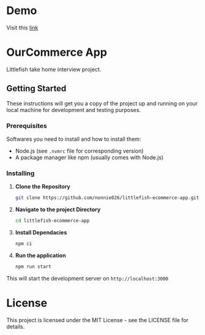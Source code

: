 # Demo

Visit this [link](https://nonnie026.github.io/littlefish-ecommerce-app/)

# OurCommerce App

Littlefish take home interview project.

## Getting Started

These instructions will get you a copy of the project up and running on your local machine for development and testing purposes.

### Prerequisites

Softwares you need to install and how to install them:

- Node.js (see `.nvmrc` file for corresponding version)
- A package manager like npm (usually comes with Node.js)

### Installing

1. **Clone the Repository**

   ```bash
   git clone https://github.com/nonnie026/littlefish-ecommerce-app.git

   ```

2. **Navigate to the project Directory**

   ```bash
   cd littlefish-ecommerce-app

   ```

3. **Install Dependacies**

   ```bash
   npm ci

   ```

4. **Run the application**

   ```bash
   npm run start
   ```

This will start the development server on `http://localhost:3000`

# License

This project is licensed under the MIT License - see the LICENSE file for details.
